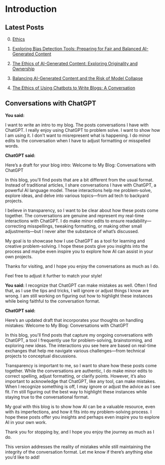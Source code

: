 # Introduction

## Latest Posts

0. [Ethics](ethics/index.md)

0. [Exploring Bias Detection Tools: Preparing for Fair and Balanced AI-Generated Content](ethics/bias.md)

0. [The Ethics of AI-Generated Content: Exploring Originality and Ownership](ethics/originality.md)

0. [Balancing AI-Generated Content and the Risk of Model Collapse](ethics/quality.md)

0. [The Ethics of Using Chatbots to Write Blogs: A Conversation](ethics/transparency.md)

## Conversations with ChatGPT

**You said:**

I want to write an intro to my blog.  The posts conversations I have with ChatGPT.  I really enjoy using ChatGPT to problem solve.  I want to show how I am using it.  I don't want to misrepresent what is happening.  I do minor edits to the conversation when I have to adjust formatting or misspelled words.

**ChatGPT said:**

Here’s a draft for your blog intro:
Welcome to My Blog: Conversations with ChatGPT

In this blog, you'll find posts that are a bit different from the usual format. Instead of traditional articles, I share conversations I have with ChatGPT, a powerful AI language model. These interactions help me problem-solve, explore ideas, and delve into various topics—from ad tech to backyard projects.

I believe in transparency, so I want to be clear about how these posts come together. The conversations are genuine and represent my real-time interactions with ChatGPT. I do make minor edits to ensure readability—correcting misspellings, tweaking formatting, or making other small adjustments—but I never alter the substance of what’s discussed.

My goal is to showcase how I use ChatGPT as a tool for learning and creative problem-solving. I hope these posts give you insights into the process and maybe even inspire you to explore how AI can assist in your own projects.

Thanks for visiting, and I hope you enjoy the conversations as much as I do.

Feel free to adjust it further to match your style!

**You said:**
I recognize that ChatGPT can make mistakes as well.  Often I find that, as I use the tips and tricks, I will ignore or adjust things I know are wrong.  I am still working on figuring out how to highlight these instances while being faithful to the conversation format.

**ChatGPT said:**

Here’s an updated draft that incorporates your thoughts on handling mistakes:
Welcome to My Blog: Conversations with ChatGPT

In this blog, you'll find posts that capture my ongoing conversations with ChatGPT, a tool I frequently use for problem-solving, brainstorming, and exploring new ideas. The interactions you see here are based on real-time exchanges that help me navigate various challenges—from technical projects to conceptual discussions.

Transparency is important to me, so I want to share how these posts come together. While the conversations are authentic, I do make minor edits to correct spelling, adjust formatting, or clarify points. However, it’s also important to acknowledge that ChatGPT, like any tool, can make mistakes. When I recognize something is off, I may ignore or adjust the advice as I see fit. I'm still figuring out the best way to highlight these instances while staying true to the conversational format.

My goal with this blog is to show how AI can be a valuable resource, even with its imperfections, and how it fits into my problem-solving process. I hope these posts offer you insights and perhaps even inspire you to explore AI in your own work.

Thank you for stopping by, and I hope you enjoy the journey as much as I do.

This version addresses the reality of mistakes while still maintaining the integrity of the conversation format. Let me know if there’s anything else you’d like to add!
